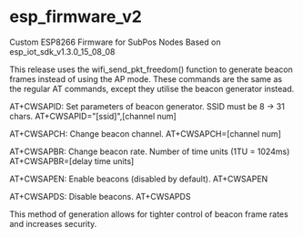 # esp_firmware_v2

Custom ESP8266 Firmware for SubPos Nodes Based on esp_iot_sdk_v1.3.0_15_08_08

This release uses the wifi_send_pkt_freedom() function to generate beacon frames 
instead of using the AP mode. These commands are the same as the regular AT 
commands, except they utilise the beacon generator instead.

AT+CWSAPID:
Set parameters of beacon generator. SSID must be 8 -> 31 chars.
AT+CWSAPID="[ssid]",[channel num]

AT+CWSAPCH: 
Change beacon channel.
AT+CWSAPCH=[channel num] 

AT+CWSAPBR: 
Change beacon rate. Number of time units (1TU = 1024ms)
AT+CWSAPBR=[delay time units]

AT+CWSAPEN: 
Enable beacons (disabled by default).
AT+CWSAPEN

AT+CWSAPDS: 
Disable beacons.
AT+CWSAPDS

This method of generation allows for tighter control of beacon frame rates and 
increases security.

